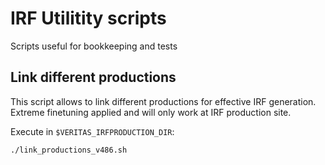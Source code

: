 # IRF Utilitity scripts

Scripts useful for bookkeeping and tests

## Link different productions

This script allows to link different productions for effective IRF generation. 
Extreme finetuning applied and will only work at IRF production site.

Execute in `$VERITAS_IRFPRODUCTION_DIR`:
```
./link_productions_v486.sh
```
